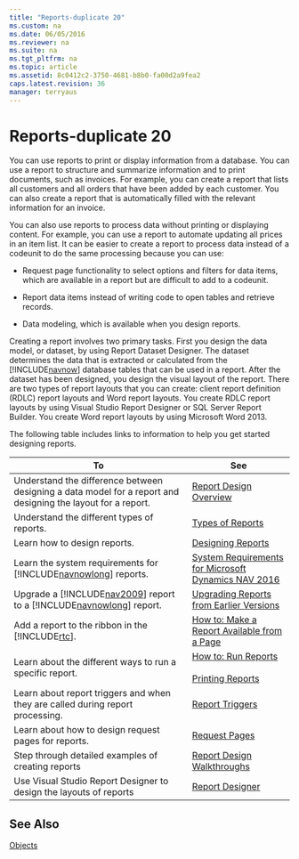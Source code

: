 ```yaml
---
title: "Reports-duplicate 20"
ms.custom: na
ms.date: 06/05/2016
ms.reviewer: na
ms.suite: na
ms.tgt_pltfrm: na
ms.topic: article
ms.assetid: 8c0412c2-3750-4681-b8b0-fa00d2a9fea2
caps.latest.revision: 36
manager: terryaus
---
```

# Reports-duplicate 20
You can use reports to print or display information from a database. You can use a report to structure and summarize information and to print documents, such as invoices. For example, you can create a report that lists all customers and all orders that have been added by each customer. You can also create a report that is automatically filled with the relevant information for an invoice.  
  
 You can also use reports to process data without printing or displaying content. For example, you can use a report to automate updating all prices in an item list. It can be easier to create a report to process data instead of a codeunit to do the same processing because you can use:  
  
-   Request page functionality to select options and filters for data items, which are available in a report but are difficult to add to a codeunit.  
  
-   Report data items instead of writing code to open tables and retrieve records.  
  
-   Data modeling, which is available when you design reports.  
  
 Creating a report involves two primary tasks. First you design the data model, or dataset, by using Report Dataset Designer. The dataset determines the data that is extracted or calculated from the [!INCLUDE[navnow](../dynamics-nav/includes/navnow_md.md)] database tables that can be used in a report. After the dataset has been designed, you design the visual layout of the report. There are two types of report layouts that you can create: client report definition \(RDLC\) report layouts and Word report layouts. You create RDLC report layouts by using Visual Studio Report Designer or SQL Server Report Builder. You create Word report layouts by using Microsoft Word 2013.  
  
 The following table includes links to information to help you get started designing reports.  
  
|To|See|  
|--------|---------|  
|Understand the difference between designing a data model for a report and designing the layout for a report.|[Report Design Overview](../dynamics-nav/Report-Design-Overview.md)|  
|Understand the different types of reports.|[Types of Reports](../dynamics-nav/Types-of-Reports.md)|  
|Learn how to design reports.|[Designing Reports](../dynamics-nav/Designing-Reports.md)|  
|Learn the system requirements for [!INCLUDE[navnowlong](../dynamics-nav/includes/navnowlong_md.md)] reports.|[System Requirements for Microsoft Dynamics NAV 2016](../dynamics-nav/System-Requirements-for-Microsoft-Dynamics-NAV-2016.md)|  
|Upgrade a [!INCLUDE[nav2009](../dynamics-nav/includes/nav2009_md.md)] report to a [!INCLUDE[navnowlong](../dynamics-nav/includes/navnowlong_md.md)] report.|[Upgrading Reports from Earlier Versions](../dynamics-nav/Upgrading-Reports-from-Earlier-Versions.md)|  
|Add a report to the ribbon in the [!INCLUDE[rtc](../dynamics-nav/includes/rtc_md.md)].|[How to: Make a Report Available from a Page](../Topic/How%20to:%20Make%20a%20Report%20Available%20from%20a%20Page.md)|  
|Learn about the different ways to run a specific report.|[How to: Run Reports](../Topic/How%20to:%20Run%20Reports.md)<br /><br /> [Printing Reports](../dynamics-nav/Printing-Reports.md)|  
|Learn about report triggers and when they are called during report processing.|[Report Triggers](../dynamics-nav/Report-Triggers.md)|  
|Learn about how to design request pages for reports.|[Request Pages](../dynamics-nav/Request-Pages.md)|  
|Step through detailed examples of creating reports|[Report Design Walkthroughs](../dynamics-nav/Report-Design-Walkthroughs.md)|  
|Use Visual Studio Report Designer to design the layouts of reports|[Report Designer](http://go.microsoft.com/fwlink/?LinkId=128245)|  
  
## See Also  
 [Objects](../dynamics-nav/Objects.md)